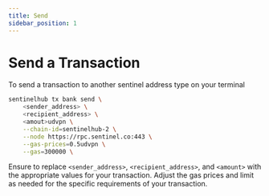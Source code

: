 ```yaml
---
title: Send
sidebar_position: 1
---
```


# Send a Transaction

To send a transaction to another sentinel address type on your terminal

```bash
sentinelhub tx bank send \
    <sender_address> \
    <recipient_address> \
    <amout>udvpn \
    --chain-id=sentinelhub-2 \
    --node https://rpc.sentinel.co:443 \
    --gas-prices=0.5udvpn \
    --gas=300000 \
```

Ensure to replace `<sender_address>`, `<recipient_address>`, and `<amount>` with the appropriate values for your transaction. Adjust the gas prices and limit as needed for the specific requirements of your transaction.